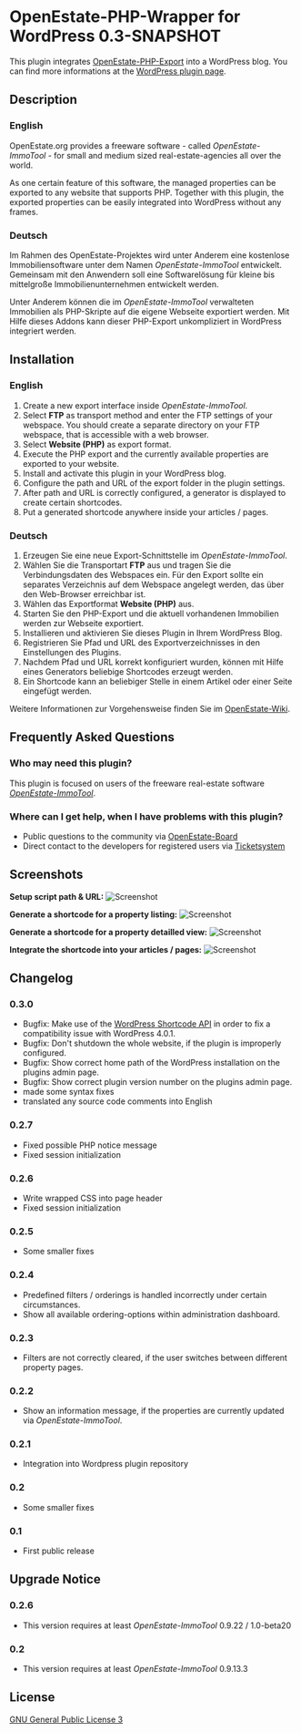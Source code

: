 OpenEstate-PHP-Wrapper for WordPress 0.3-SNAPSHOT
=================================================

This plugin integrates [OpenEstate-PHP-Export](https://github.com/OpenEstate/OpenEstate-PHP-Export)
into a WordPress blog. You can find more informations at the
[WordPress plugin page](https://wordpress.org/plugins/openestate-php-wrapper/).


Description
-----------

### English

OpenEstate.org provides a freeware software - called *OpenEstate-ImmoTool* -
for small and medium sized real-estate-agencies all over the world.

As one certain feature of this software, the managed properties can be exported
to any website that supports PHP. Together with this plugin, the exported
properties can be easily integrated into WordPress without any frames.

### Deutsch

Im Rahmen des OpenEstate-Projektes wird unter Anderem eine kostenlose
Immobiliensoftware unter dem Namen *OpenEstate-ImmoTool* entwickelt. Gemeinsam
mit den Anwendern soll eine Softwarelösung für kleine bis mittelgroße
Immobilienunternehmen entwickelt werden.

Unter Anderem können die im *OpenEstate-ImmoTool* verwalteten Immobilien als
PHP-Skripte auf die eigene Webseite exportiert werden. Mit Hilfe dieses Addons
kann dieser PHP-Export unkompliziert in WordPress integriert werden.


Installation
------------

### English

1.  Create a new export interface inside *OpenEstate-ImmoTool*.
2.  Select **FTP** as transport method and enter the FTP settings of your webspace. You should create a separate directory on your FTP webspace, that is accessible with a web browser.
3.  Select **Website (PHP)** as export format.
4.  Execute the PHP export and the currently available properties are exported to your website.
5.  Install and activate this plugin in your WordPress blog.
6.  Configure the path and URL of the export folder in the plugin settings.
7.  After path and URL is correctly configured, a generator is displayed to create certain shortcodes.
8.  Put a generated shortcode anywhere inside your articles / pages.

### Deutsch

1.  Erzeugen Sie eine neue Export-Schnittstelle im *OpenEstate-ImmoTool*.
2.  Wählen Sie die Transportart **FTP** aus und tragen Sie die Verbindungsdaten des Webspaces ein. Für den Export sollte ein separates Verzeichnis auf dem Webspace angelegt werden, das über den Web-Browser erreichbar ist.
3.  Wählen das Exportformat **Website (PHP)** aus.
4.  Starten Sie den PHP-Export und die aktuell vorhandenen Immobilien werden zur Webseite exportiert.
5.  Installieren und aktivieren Sie dieses Plugin in Ihrem WordPress Blog.
6.  Registrieren Sie Pfad und URL des Exportverzeichnisses in den Einstellungen des Plugins.
7.  Nachdem Pfad und URL korrekt konfiguriert wurden, können mit Hilfe eines Generators beliebige Shortcodes erzeugt werden.
8.  Ein Shortcode kann an beliebiger Stelle in einem Artikel oder einer Seite eingefügt werden.

Weitere Informationen zur Vorgehensweise finden Sie im [OpenEstate-Wiki](http://wiki.openestate.org/PHP-Wrapper_-_WordPress).


Frequently Asked Questions
--------------------------

### Who may need this plugin?

This plugin is focused on users of the freeware real-estate software [*OpenEstate-ImmoTool*](http://en.openestate.org/immotool/).

### Where can I get help, when I have problems with this plugin?

-   Public questions to the community via [OpenEstate-Board](http://board.openestate.org/)
-   Direct contact to the developers for registered users via [Ticketsystem](http://dev.openestate.org/)


Screenshots
-----------

**Setup script path & URL:**
![Screenshot](src/screenshot-1.png?raw=true)

**Generate a shortcode for a property listing:**
![Screenshot](src/screenshot-2.png?raw=true)

**Generate a shortcode for a property detailled view:**
![Screenshot](src/screenshot-3.png?raw=true)

**Integrate the shortcode into your articles / pages:**
![Screenshot](src/screenshot-4.png?raw=true)


Changelog
---------

### 0.3.0

-   Bugfix: Make use of the [WordPress Shortcode API](http://codex.wordpress.org/Shortcode_API) in order to fix a compatibility issue with WordPress 4.0.1.
-   Bugfix: Don't shutdown the whole website, if the plugin is improperly configured.
-   Bugfix: Show correct home path of the WordPress installation on the plugins admin page.
-   Bugfix: Show correct plugin version number on the plugins admin page.
-   made some syntax fixes
-   translated any source code comments into English

### 0.2.7

-   Fixed possible PHP notice message
-   Fixed session initialization

### 0.2.6

-   Write wrapped CSS into page header
-   Fixed session initialization

### 0.2.5

-   Some smaller fixes

### 0.2.4

-   Predefined filters / orderings is handled incorrectly under certain circumstances.
-   Show all available ordering-options within administration dashboard.

### 0.2.3

-   Filters are not correctly cleared, if the user switches between different property pages.

### 0.2.2

-   Show an information message, if the properties are currently updated via *OpenEstate-ImmoTool*.

### 0.2.1

-   Integration into Wordpress plugin repository

### 0.2

-   Some smaller fixes

### 0.1

-   First public release


Upgrade Notice
--------------

### 0.2.6

-   This version requires at least *OpenEstate-ImmoTool* 0.9.22 / 1.0-beta20

### 0.2

-   This version requires at least *OpenEstate-ImmoTool* 0.9.13.3


License
-------

[GNU General Public License 3](http://www.gnu.org/licenses/gpl-3.0-standalone.html)
